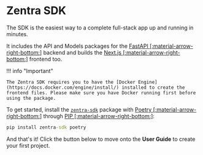 # Zentra SDK

The SDK is the easiest way to a complete full-stack app up and running in minutes. 

It includes the API and Models packages for the [FastAPI [:material-arrow-right-bottom:]](https://fastapi.tiangolo.com/) backend and builds the [Next.js [:material-arrow-right-bottom:]](https://nextjs.org/) frontend too.

!!! info "Important"

    The Zentra SDK requires you to have the [Docker Engine](https://docs.docker.com/engine/install/) installed to create the frontend files. Please make sure you have Docker running first before using the package.

To get started, install the [`zentra-sdk`](#) package with [Poetry [:material-arrow-right-bottom:]](https://python-poetry.org/) through [PIP [:material-arrow-right-bottom:]](https://pypi.org/project/zentra-sdk/):

```cmd title=""
pip install zentra-sdk poetry
```

And that's it! Click the button below to move onto the **User Guide** to create your first project.
